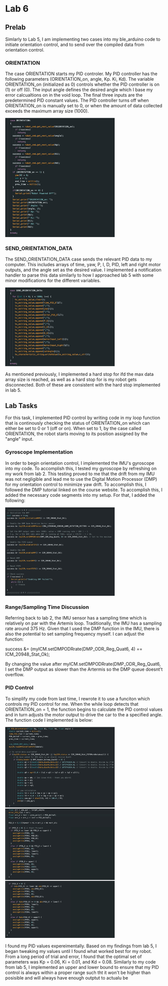 # Lab 6

## Prelab

Simlarly to Lab 5, I am implementing two cases into my ble_arduino code to initiate orientation control, and to send over the compiled data from orientation control. 

### ORIENTATION
The case ORIENTATION starts my PID controler. My PID controller has the following parameters (ORIENTATION_on, angle, Kp. Ki, Kd). The variable ORIENTATION_on (initialized as 0) controls whether the PID controller is on (1) or off (0). The input angle defines the desired angle which I base my error calcualtions on in the void loop. The final three inputs are the predetermined PID constant values. The PID controller turns off when ORIENTATION_on is manually set to 0, or when the amount of data collected exceeds the maximum array size (1000).

<img width="350" alt="Profile Picture" src="ORIENTATION.jpg">

### SEND_ORIENTATION_DATA
The SEND_ORIENTATION_DATA case sends the relevant PID data to my computer. This includes arrays of time, yaw, P, I, D, PID, left and right motor outputs, and the angle set as the desired value. I implemented a notification handler to parse this data similarly to how I approached lab 5 with some minor modifications for the different variables. 

<img width="350" alt="Profile Picture" src="SEND_ORIENTATION_DATA.jpg">

As mentioned previously, I implemented a hard stop for ifd the max data array size is reached, as well as a hard stop for is my robot gets disconnected. Both of these are consistent with the hard stop implemented in lab 5.

## Lab Tasks

For this task, I implemented PID control by writing code in my loop function that is continously checking the status of ORIENTATION_on which can either be set to 0 or 1 (off or on). When set to 1, by the case called ORIENTATION, the robot starts moving to its position assigned by the "angle" input.
 
### Gyroscope Implementation
In order to begin orientation control, I implemented the IMU's gyroscope into my code. To accomplish this, I tested my gyroscope by refreshing on my work from lab 2. This testing proved to me that the drift from my IMU was not negligible and lead me to use the Digital Motion Processor (DMP) for my orientation control to minimize yaw drift. To accomplish this, I followed the DMP tutorial linked on the course website. To accomplish this, I added the necessary code segments into my setup. For that, I added the following: 

<img width="350" alt="Profile Picture" src="DMP.jpg">

### Range/Sampling Time Discussion
Referring back to lab 2, the IMU sensor has a sampling time which is relatively on par with the Artemis loop. Traditionally, the IMU has a sampling rate around 375 Hz. Given that I used the DMP function in the IMU, there is also the potential to set sampling frequency myself. I can adjust the function: 

success &= (myICM.setDMPODRrate(DMP_ODR_Reg_Quat6, 4) == ICM_20948_Stat_Ok);

By changing the value after myICM.setDMPODRrate(DMP_ODR_Reg_Quat6, I set the DMP output as slower than the Artermis so the DMP queue doesnt't overflow. 

### PID Control
To simplify my code from last time, I rewrote it to use a funciton which controls my PID control for me. When the while loop detects that ORIENTATION_on = 1, the function begins to calculate the PID control values and in turn adjusts the motor output to drive the car to the a specified angle. The function code I implemented is below: 

<img width="350" alt="Profile Picture" src="ONE.jpg">
<img width="350" alt="Profile Picture" src="TWO.jpg">
<img width="350" alt="Profile Picture" src="THREE.jpg">

I found my PID values expereimentally. Based on my findings from lab 5, I began tweaking my values until I found what worked best for my robot. From a long period of trial and error, I found that the optimal set of parameters was Kp = 0.06, Ki = 0.01, and Kd = 0.08. Similarly to my code from lab 5, I implemented an upper and lower bound to ensure that my PID control is always within a proper range such tht it won't be higher than posisible and will always have enough outptut to actualu be 
